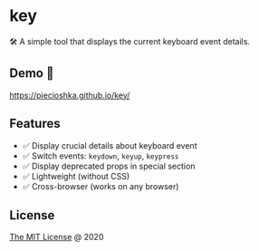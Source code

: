 # key

🛠 A simple tool that displays the current keyboard event details.

## Demo 🚀

<https://piecioshka.github.io/key/>

## Features

* :white_check_mark: Display crucial details about keyboard event
* :white_check_mark: Switch events: `keydown`, `keyup`, `keypress`
* :white_check_mark: Display deprecated props in special section
* :white_check_mark: Lightweight (without CSS)
* :white_check_mark: Cross-browser (works on any browser)

## License

[The MIT License](http://piecioshka.mit-license.org) @ 2020
